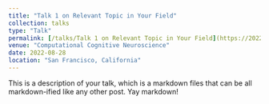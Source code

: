 ```yaml
---
title: "Talk 1 on Relevant Topic in Your Field"
collection: talks
type: "Talk"
permalink: [/talks/Talk 1 on Relevant Topic in Your Field](https://2022.ccneuro.org/view_video.php?c=8EEE3034)
venue: "Computational Cognitive Neuroscience"
date: 2022-08-28
location: "San Francisco, California"
---
```


This is a description of your talk, which is a markdown files that can be all markdown-ified like any other post. Yay markdown!
